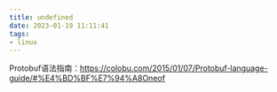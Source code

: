 ```yaml
---
title: undefined
date: 2023-01-19 11:11:41
tags:
- linux
---
```


Protobuf语法指南：https://colobu.com/2015/01/07/Protobuf-language-guide/#%E4%BD%BF%E7%94%A8Oneof